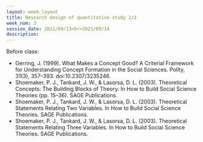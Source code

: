 ```yaml
---
layout: week_layout
title: Research design of quantitative study 2/2
week_num: 3
session_date: 2021/09/13<br>2021/09/14
description:
---
```


Before class:

  - Gerring, J. (1999). What Makes a Concept Good? A Criterial Framework for Understanding Concept Formation in the Social Sciences. Polity, 31(3), 357–393. doi:10.2307/3235246.
  - Shoemaker, P. J., Tankard, J. W., & Lasorsa, D. L. (2003). Theoretical Concepts: The Building Blocks of Theory. In How to Build Social Science Theories (pp. 15–36). SAGE Publications.
  - Shoemaker, P. J., Tankard, J. W., & Lasorsa, D. L. (2003). Theoretical Statements Relating Two Variables. In How to Build Social Science Theories. SAGE Publications.
  - Shoemaker, P. J., Tankard, J. W., & Lasorsa, D. L. (2003). Theoretical Statements Relating Three Variables. In How to Build Social Science Theories. SAGE Publications.
